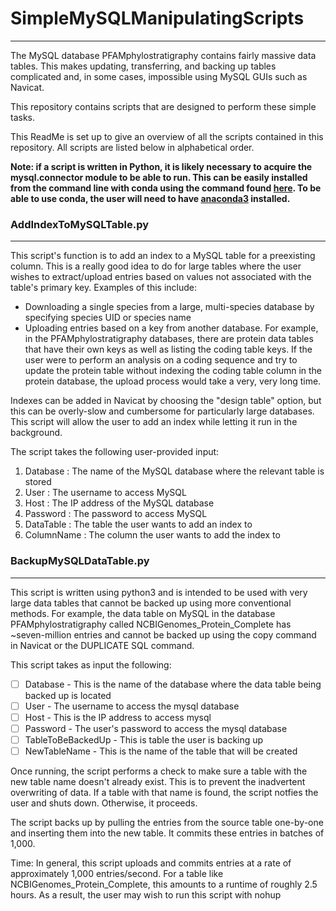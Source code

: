 

# SimpleMySQLManipulatingScripts
--------------------------------------

The MySQL database PFAMphylostratigraphy contains fairly massive data tables. This makes updating, transferring, and backing up tables complicated and, in some cases, impossible using MySQL GUIs such as Navicat.

This repository contains scripts that are designed to perform these simple tasks. 

This ReadMe is set up to give an overview of all the scripts contained in this repository. All scripts are listed below in alphabetical order.

**Note: if a script is written in Python, it is likely necessary to acquire the mysql.connector module to be able to run. This can be easily installed from the command line with conda using the command found [here](https://anaconda.org/anaconda/mysql-connector-python). To be able to use conda, the user will need to have [anaconda3](https://www.anaconda.com/download/) installed.**

### AddIndexToMySQLTable.py
--------------
This script's function is to add an index to a MySQL table for a preexisting column. This is a really good idea to do for large tables where the user wishes to extract/upload entries based on values not associated with the table's primary key. Examples of this include:

   - Downloading a single species from a large, multi-species database by specifying species UID or species name
   - Uploading entries based on a key from another database. For example, in the PFAMphylostratigraphy databases, there are protein data tables that have their own keys as well as listing the coding table keys. If the user were to perform an analysis on a coding sequence and try to update the protein table without indexing the coding table column in the protein database, the upload process would take a very, very long time. 

Indexes can be added in Navicat by choosing the "design table" option, but this can be overly-slow and cumbersome for particularly large databases. This script will allow the user to add an index while letting it run in the background.

The script takes the following user-provided input:

   1) Database   : The name of the MySQL database where the relevant table is stored
   2) User       : The username to access MySQL
   3) Host       : The IP address of the MySQL database
   4) Password   : The password to access MySQL
   5) DataTable  : The table the user wants to add an index to
   6) ColumnName : The column the user wants to add the index to



### BackupMySQLDataTable.py
--------------
This script is written using python3 and is intended to be used with very large data tables that cannot be backed up using more conventional methods. For example, the data table on MySQL in the database PFAMphylostratigraphy called NCBIGenomes_Protein_Complete has ~seven-million entries and cannot be backed up using the copy command in Navicat or the DUPLICATE SQL command.

This script takes as input the following:

  - [ ] Database - This is the name of the database where the data table being backed up is located
  - [ ] User - The username to access the mysql database
  - [ ] Host - This is the IP address to access mysql
  - [ ] Password - The user's password to access the mysql database
  - [ ] TableToBeBackedUp - This is table the user is backing up
  - [ ] NewTableName - This is the name of the table that will be created
  
Once running, the script performs a check to make sure a table with the new table name doesn't already exist. This is to prevent the inadvertent overwriting of data. If a table with that name is found, the script notfies the user and shuts down. Otherwise, it proceeds.

The script backs up by pulling the entries from the source table one-by-one and inserting them into the new table. It commits these entries in batches of 1,000. 

Time: In general, this script uploads and commits entries at a rate of approximately 1,000 entries/second. For a table like NCBIGenomes_Protein_Complete, this amounts to a runtime of roughly 2.5 hours. As a result, the user may wish to run this script with nohup 

